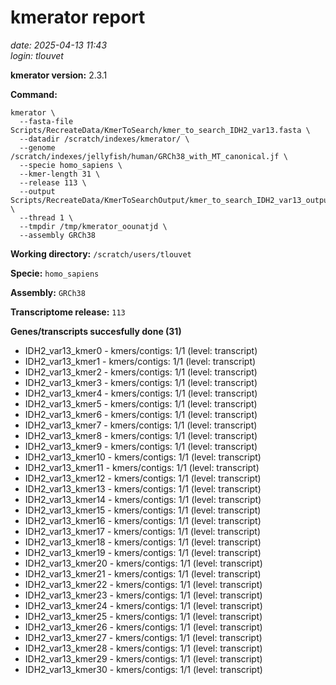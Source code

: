 # kmerator report
*date: 2025-04-13 11:43*  
*login: tlouvet*

**kmerator version:** 2.3.1

**Command:**

```
kmerator \
  --fasta-file Scripts/RecreateData/KmerToSearch/kmer_to_search_IDH2_var13.fasta \
  --datadir /scratch/indexes/kmerator/ \
  --genome /scratch/indexes/jellyfish/human/GRCh38_with_MT_canonical.jf \
  --specie homo_sapiens \
  --kmer-length 31 \
  --release 113 \
  --output Scripts/RecreateData/KmerToSearchOutput/kmer_to_search_IDH2_var13_output \
  --thread 1 \
  --tmpdir /tmp/kmerator_oounatjd \
  --assembly GRCh38
```

**Working directory:** `/scratch/users/tlouvet`

**Specie:** `homo_sapiens`

**Assembly:** `GRCh38`

**Transcriptome release:** `113`

**Genes/transcripts succesfully done (31)**

- IDH2_var13_kmer0 - kmers/contigs: 1/1 (level: transcript)
- IDH2_var13_kmer1 - kmers/contigs: 1/1 (level: transcript)
- IDH2_var13_kmer2 - kmers/contigs: 1/1 (level: transcript)
- IDH2_var13_kmer3 - kmers/contigs: 1/1 (level: transcript)
- IDH2_var13_kmer4 - kmers/contigs: 1/1 (level: transcript)
- IDH2_var13_kmer5 - kmers/contigs: 1/1 (level: transcript)
- IDH2_var13_kmer6 - kmers/contigs: 1/1 (level: transcript)
- IDH2_var13_kmer7 - kmers/contigs: 1/1 (level: transcript)
- IDH2_var13_kmer8 - kmers/contigs: 1/1 (level: transcript)
- IDH2_var13_kmer9 - kmers/contigs: 1/1 (level: transcript)
- IDH2_var13_kmer10 - kmers/contigs: 1/1 (level: transcript)
- IDH2_var13_kmer11 - kmers/contigs: 1/1 (level: transcript)
- IDH2_var13_kmer12 - kmers/contigs: 1/1 (level: transcript)
- IDH2_var13_kmer13 - kmers/contigs: 1/1 (level: transcript)
- IDH2_var13_kmer14 - kmers/contigs: 1/1 (level: transcript)
- IDH2_var13_kmer15 - kmers/contigs: 1/1 (level: transcript)
- IDH2_var13_kmer16 - kmers/contigs: 1/1 (level: transcript)
- IDH2_var13_kmer17 - kmers/contigs: 1/1 (level: transcript)
- IDH2_var13_kmer18 - kmers/contigs: 1/1 (level: transcript)
- IDH2_var13_kmer19 - kmers/contigs: 1/1 (level: transcript)
- IDH2_var13_kmer20 - kmers/contigs: 1/1 (level: transcript)
- IDH2_var13_kmer21 - kmers/contigs: 1/1 (level: transcript)
- IDH2_var13_kmer22 - kmers/contigs: 1/1 (level: transcript)
- IDH2_var13_kmer23 - kmers/contigs: 1/1 (level: transcript)
- IDH2_var13_kmer24 - kmers/contigs: 1/1 (level: transcript)
- IDH2_var13_kmer25 - kmers/contigs: 1/1 (level: transcript)
- IDH2_var13_kmer26 - kmers/contigs: 1/1 (level: transcript)
- IDH2_var13_kmer27 - kmers/contigs: 1/1 (level: transcript)
- IDH2_var13_kmer28 - kmers/contigs: 1/1 (level: transcript)
- IDH2_var13_kmer29 - kmers/contigs: 1/1 (level: transcript)
- IDH2_var13_kmer30 - kmers/contigs: 1/1 (level: transcript)

